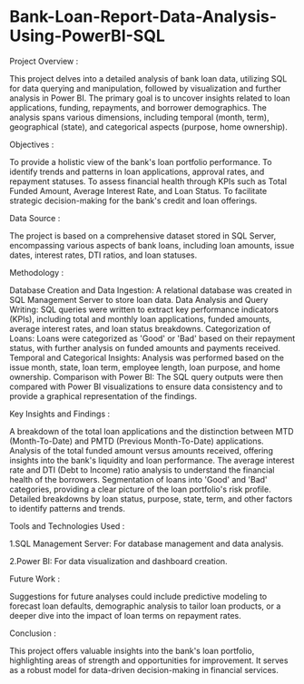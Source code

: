 # Bank-Loan-Report-Data-Analysis-Using-PowerBI-SQL


Project Overview :

This project delves into a detailed analysis of bank loan data, utilizing SQL for data querying and manipulation, followed by visualization and further analysis in Power BI. The primary goal is to uncover insights related to loan applications, funding, repayments, and borrower demographics. The analysis spans various dimensions, including temporal (month, term), geographical (state), and categorical aspects (purpose, home ownership).

Objectives :

To provide a holistic view of the bank's loan portfolio performance.
To identify trends and patterns in loan applications, approval rates, and repayment statuses.
To assess financial health through KPIs such as Total Funded Amount, Average Interest Rate, and Loan Status.
To facilitate strategic decision-making for the bank's credit and loan offerings.


Data Source :

The project is based on a comprehensive dataset stored in SQL Server, encompassing various aspects of bank loans, including loan amounts, issue dates, interest rates, DTI ratios, and loan statuses.

Methodology :

Database Creation and Data Ingestion: A relational database was created in SQL Management Server to store loan data.
Data Analysis and Query Writing: SQL queries were written to extract key performance indicators (KPIs), including total and monthly loan applications, funded amounts, average interest rates, and loan status breakdowns.
Categorization of Loans: Loans were categorized as 'Good' or 'Bad' based on their repayment status, with further analysis on funded amounts and payments received.
Temporal and Categorical Insights: Analysis was performed based on the issue month, state, loan term, employee length, loan purpose, and home ownership. Comparison with Power BI: The SQL query outputs were then compared with Power BI visualizations to ensure data consistency and to provide a graphical representation of the findings.

Key Insights and Findings :

A breakdown of the total loan applications and the distinction between MTD (Month-To-Date) and PMTD (Previous Month-To-Date) applications.
Analysis of the total funded amount versus amounts received, offering insights into the bank's liquidity and loan performance.
The average interest rate and DTI (Debt to Income) ratio analysis to understand the financial health of the borrowers.
Segmentation of loans into 'Good' and 'Bad' categories, providing a clear picture of the loan portfolio's risk profile.
Detailed breakdowns by loan status, purpose, state, term, and other factors to identify patterns and trends.

Tools and Technologies Used :

1.SQL Management Server: For database management and data analysis.

2.Power BI: For data visualization and dashboard creation.

Future Work :

Suggestions for future analyses could include predictive modeling to forecast loan defaults, demographic analysis to tailor loan products, or a deeper dive into the impact of loan terms on repayment rates.

Conclusion :

This project offers valuable insights into the bank's loan portfolio, highlighting areas of strength and opportunities for improvement. It serves as a robust model for data-driven decision-making in financial services.

